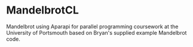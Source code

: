 MandelbrotCL
============

Mandelbrot using Aparapi for parallel programming coursework at the University of Portsmouth based on Bryan's supplied example Mandelbrot code.
